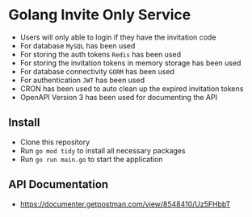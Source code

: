 # Golang Invite Only Service

- Users will only able to login if they have the invitation code
- For database `MySQL` has been used
- For storing the auth tokens `Redis` has been used
- For storing the invitation tokens in memory storage has been used
- For database connectivity `GORM` has been used
- For authentication `JWT` has been used
- CRON has been used to auto clean up the expired invitation tokens
- OpenAPI Version 3 has been used for documenting the API

## Install

- Clone this repository
- Run `go mod tidy` to install all necessary packages
- Run `go run main.go` to start the application

## API Documentation

- https://documenter.getpostman.com/view/8548410/Uz5FHbbT
